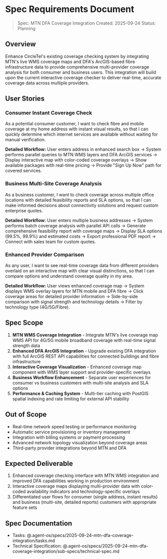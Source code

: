 # Spec Requirements Document

> Spec: MTN DFA Coverage Integration
> Created: 2025-09-24
> Status: Planning

## Overview

Enhance CircleTel's existing coverage checking system by integrating MTN's live WMS coverage maps and DFA's ArcGIS-based fibre infrastructure data to provide comprehensive multi-provider coverage analysis for both consumer and business users. This integration will build upon the current interactive coverage checker to deliver real-time, accurate coverage data across multiple providers.

## User Stories

### Consumer Instant Coverage Check
As a potential consumer customer, I want to check fibre and mobile coverage at my home address with instant visual results, so that I can quickly determine which internet services are available without waiting for manual verification.

**Detailed Workflow:** User enters address in enhanced search box → System performs parallel queries to MTN WMS layers and DFA ArcGIS services → Display interactive map with color-coded coverage overlays → Show available packages with real-time pricing → Provide "Sign Up Now" path for covered services.

### Business Multi-Site Coverage Analysis
As a business customer, I want to check coverage across multiple office locations with detailed feasibility reports and SLA options, so that I can make informed decisions about connectivity solutions and request custom enterprise quotes.

**Detailed Workflow:** User enters multiple business addresses → System performs batch coverage analysis with parallel API calls → Generate comprehensive feasibility report with coverage maps → Display SLA options (99.5%, 99.9%) and estimated costs → Export professional PDF report → Connect with sales team for custom quotes.

### Enhanced Provider Comparison
As any user, I want to see real-time coverage data from different providers overlaid on an interactive map with clear visual distinctions, so that I can compare options and understand coverage quality in my area.

**Detailed Workflow:** User views enhanced coverage map → System displays WMS overlay layers for MTN mobile and DFA fibre → Click coverage areas for detailed provider information → Side-by-side comparison with signal strength and technology details → Filter by technology type (4G/5G/Fibre).

## Spec Scope

1. **MTN WMS Coverage Integration** - Integrate MTN's live coverage map WMS API for 4G/5G mobile broadband coverage with real-time signal strength data
2. **Enhanced DFA ArcGIS Integration** - Upgrade existing DFA integration with full ArcGIS REST API capabilities for connected buildings and fibre infrastructure
3. **Interactive Coverage Visualization** - Enhanced coverage map component with WMS layer support and provider-specific overlays
4. **Business Workflow Enhancement** - Separate user experiences for consumer vs business customers with multi-site analysis and SLA options
5. **Performance & Caching System** - Multi-tier caching with PostGIS spatial indexing and rate limiting for external API stability

## Out of Scope

- Real-time network speed testing or performance monitoring
- Automatic service provisioning or inventory management
- Integration with billing systems or payment processing
- Advanced network topology visualization beyond coverage areas
- Third-party provider integrations beyond MTN and DFA

## Expected Deliverable

1. Enhanced coverage checking interface with MTN WMS integration and improved DFA capabilities working in production environment
2. Interactive coverage maps displaying multi-provider data with color-coded availability indicators and technology-specific overlays
3. Differentiated user flows for consumer (single address, instant results) and business (multi-site, detailed reports) customers with appropriate feature sets

## Spec Documentation

- Tasks: @.agent-os/specs/2025-09-24-mtn-dfa-coverage-integration/tasks.md
- Technical Specification: @.agent-os/specs/2025-09-24-mtn-dfa-coverage-integration/sub-specs/technical-spec.md